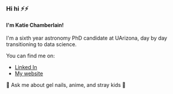 ### Hi hi ⚡⚡ 
#### I'm Katie Chamberlain! 
I'm a sixth year astronomy PhD candidate at UArizona, day by day transitioning to data science. 

You can find me on:
- [Linked In](https://www.linkedin.com/in/katiechambe)
- [My website](https://katiechambe.github.io)

  
💬 Ask me about gel nails, anime, and stray kids 🦊
<!--
**katiechambe/katiechambe** is a ✨ _special_ ✨ repository because its `README.md` (this file) appears on your GitHub profile.

Here are some ideas to get you started:

- 🔭 I’m currently working on ...
- 🌱 I’m currently learning ...
- 👯 I’m looking to collaborate on ...
- 🤔 I’m looking for help with ...
- 💬 Ask me about ...
- 📫 How to reach me: ...
- 😄 Pronouns: ...
- ⚡ Fun fact: ...
-->
